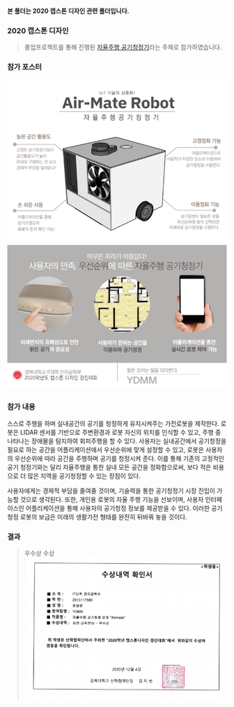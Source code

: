 **본 폴더는 2020 캡스톤 디자인 관련 폴더입니다.**  




### 2020 캡스톤 디자인
 > 졸업프로젝트를 통해 진행된 [자율주행 공기청정기](https://github.com/Byung-moon/airmate)라는 주제로 참가하였습니다.
 
 
### 참가 포스터

![poster](images/포스터.png)


### 참가 내용

스스로 주행을 하며 실내공간의 공기를 청정하게 유지시켜주는 가전로봇을 제작한다. 
로봇은 LIDAR 센서를 기반으로 주변환경과 로봇 자신의 위치를 인식할 수 있고, 주행 중 나타나는 장애물을 탐지하여 회피주행을 할 수 있다. 사용자는 실내공간에서 공기청정을 필요로 하는 공간을 어플리케이션에서 우선순위에 맞게 설정할 수 있고, 로봇은 사용자의 우선순위에 따라 공간을 주행하며 공기를 청정시켜 준다. 이를 통해 기존의 고정적인 공기 청정기와는 달리 자율주행을 통한 실내 모든 공간을 정화함으로써, 보다 적은 비용으로 더 많은 지역을 공기청정할 수 있는 장점이 있다.  


사용자에게는 경제적 부담을 줄여줄 것이며, 기술력을 통한 공기청정기 시장 진입이 가능할 것으로 생각된다. 또한, 개인용 로봇의 자율 주행 기능을 선보이며, 사용자 인터페이스인 어플리케이션을 통해 사용자의 공기청정 정보를 제공받을 수 있다. 이러한 공기청정 로봇의 보급은 미래의 생활가전 형태를 완전히 뒤바꿔 놓을 것이다.

### 결과  
  
> 우수상 수상
![수상내역](images/수상내역.PNG)




